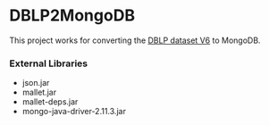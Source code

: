 DBLP2MongoDB
============
This project works for converting the [DBLP dataset V6](http://arnetminer.org/citation "AMiner Citation Network Dataset") to MongoDB.

### External Libraries
* json.jar
* mallet.jar
* mallet-deps.jar
* mongo-java-driver-2.11.3.jar
